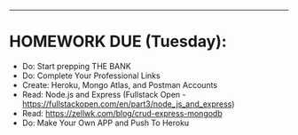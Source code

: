 ***
# HOMEWORK DUE (Tuesday):
- Do: Start prepping THE BANK
- Do: Complete Your Professional Links
- Create: Heroku, Mongo Atlas, and Postman Accounts
- Read: Node.js and Express (Fullstack Open - https://fullstackopen.com/en/part3/node_js_and_express)
- Read: https://zellwk.com/blog/crud-express-mongodb
- Do: Make Your Own APP and Push To Heroku
